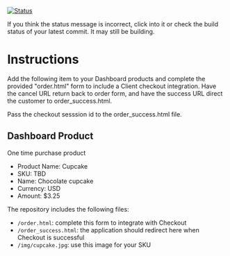 [![Status](https://img.shields.io/badge/status-SUBMITTABLE%20COMMIT:%201d5dc9629783f7e790c0a38f0913f386a32ff806-brightgreen.svg)](https://github.com/andremcb/bakery_scaffold_AApE3fQi8zR0pcdo/commit/1d5dc9629783f7e790c0a38f0913f386a32ff806)



































If you think the status message is incorrect, click into it or check the build status of your latest commit. It may still be building.

# Instructions 

Add the following item to your Dashboard products and complete the provided "order.html" form to include a Client checkout integration. Have the cancel URL return back to order form, and have the success URL direct the customer to order_success.html. 

Pass the checkout sesssion id to the order_success.html file.

## Dashboard Product
One time purchase product
* Product Name: Cupcake
* SKU: TBD
* Name: Chocolate cupcake
* Currency: USD
* Amount: $3.25

The repository includes the following files:
* `/order.html`: complete this form to integrate with Checkout
* `/order_success.html`: the application should redirect here when Checkout is successful
* `/img/cupcake.jpg`: use this image for your SKU
